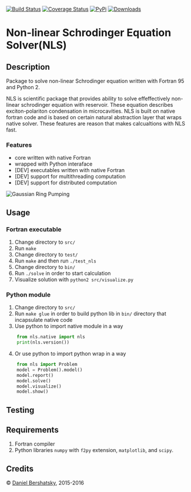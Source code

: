 [![Build Status](https://img.shields.io/travis/nls/nls/master.svg?style=flat-square)](https://travis-ci.org/nls/nls)
[![Coverage Status](https://img.shields.io/coveralls/nls/nls/master.svg?style=flat-square)](https://coveralls.io/r/nls/nls)
[![PyPi](https://img.shields.io/pypi/pyversions/nls.svg?style=flat-square)](https://pypi.python.org/pypi/nls/)
[![Downloads](https://img.shields.io/pypi/dm/nls.svg?style=flat-square)](https://pypi.python.org/pypi/nls/)

# Non-linear Schrodinger Equation Solver(NLS)

## Description

Package to solve non-linear Schrodinger equation written with Fortran 95 and Python 2.

NLS is scientific package that provides ability to solve effeffectively non-linear schrodinger equation with reservoir. These equation describes exciton-polariton condensation in microcavities. NLS is built on native fortran code and is based on certain natural abstraction layer that wraps native solver. These features are reason that makes calcualtions with NLS fast.

### Features

- core written with native Fortran
- wrapped with Python interaface
- [DEV] executables written with native Fortran
- [DEV] support for multithreading computation
- [DEV] support for distributed computation

![Gaussian Ring Pumping](doc/pics/gaussian-ring-pumping.png)

## Usage

### Fortran executable

1. Change directory to `src/`
2. Run `make`
3. Change directory to `test/`
4. Run `make` and then run `./test_nls`
5. Change directory to `bin/`
6. Run `./solve` in order to start calculation
7. Visualize solution with `python2 src/visualize.py`

### Python module

1. Change directory to `src/`
2. Run `make glue` in order to build python lib in `bin/` directory that incapsulate native code
3. Use python to import native module in a way


```python
    from nls.native import nls
    print(nls.version())
```

4. Or use python to import python wrap in a way

```python
    from nls import Problem
    model = Problem().model()
    model.report()
    model.solve()
    model.visualize()
    model.show()
```

## Testing

## Requirements

1. Fortran compiler
2. Python libraries `numpy` with `f2py` extension, `matplotlib`, and `scipy`.

## Credits 

&copy; [Daniel Bershatsky](mailto:daniel.bershatsky@skolkovotech.ru), 2015-2016


